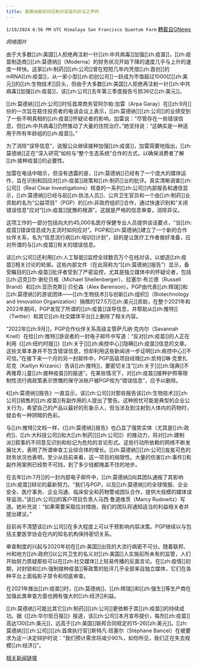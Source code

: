 ```yaml
---
title: 莫德纳是如何压制对疫苗的异议之声的
---
```

`1/19/2024 6:56 PM UTC Himalaya San Francisco Quantum Farm` [轉載自GNews](https://gnews.org/articles/2236386)

*网络图片*


由于大多数[[zh:美国]]人拒绝再注射一针[[zh:中共病毒]]加强[[zh:疫苗]]，[[zh:疫苗制造商]][[zh:莫德纳]]（Moderna）的财务状况开始下降的速度几乎与上升的速度一样快。这家[[zh:制药]][[zh:公司]]曾在短短几年内凭借[[zh:首创]]的mRNA[[zh:疫苗]]，从一家小型[[zh:初创公司]]一跃成为市值超过1000亿[[zh:美元]]的[[zh:生物技术]]巨头，但由于大多数[[zh:美国]]人拒绝再注射一针[[zh:中共病毒]]加强[[zh:疫苗]]，该[[zh:公司]]去年第三季度报告亏损36亿[[zh:美元]]。

[[zh:莫德纳]][[zh:公司]]时任首席商务官阿尔帕·加雷（Arpa Garay）在[[zh:9月]]份的一次旨在稳住投资者的电话会议上表示，[[zh:莫德纳]][[zh:公司]]的业绩受到了一些不明真相的[[zh:疫苗]]怀疑论者的影响。加雷说：“尽管存在一些错误信息，但[[zh:中共病毒]]仍然推动了大量的住院治疗。”她坚持说：“这确实是一种适用于所有年龄组的[[zh:疫苗]]。”

为了消除“误导信息”，说服公众继续接种加强[[zh:疫苗]]，加雷简要地指出，[[zh:莫德纳]]正在“深入研究”如何与“整个生态系统”合作的方式，以确保消费者了解[[zh:接种疫苗]]的必要性。

加雷在电话中暗示，但没有透露的是，[[zh:莫德纳]]已经有了一个庞大的媒体运作，旨在识别和回应对[[zh:疫苗]]政策和[[zh:制药]]业的批评。真实清晰调查[[zh:公司]]（Real Clear Investigations）核查的一系列[[zh:公司]]内部报告和通信显示，[[zh:莫德纳]]已经与前[[zh:执法人员]]、公共卫生官员和一个由[[zh:制药]]业资助的名为“公益项目”（PGP）的[[zh:非政府组织]]合作，通过快速识别和“关闭错误信息”应对“[[zh:疫苗]]犹豫的根源”。这就是严格的信息审查，消除异议。

这项工作的一部分包括向大约45,000名医疗保健专业人员提供谈话要点，“当[[zh:疫苗]]错误信息成为主流时如何应对”。PGP和[[zh:莫德纳]]建立了一个新的合作伙伴关系，名为“信息流行病[[zh:培训]]计划”，目的是让医疗工作者做好准备，应对所谓的与[[zh:疫苗]]有关的错误信息。

该[[zh:公司]]还利用[[zh:人工智能]]监控全球数百万个在线对话，以塑造[[zh:疫苗]]相关讨论的轮廓。这些内部文件（在此简称为“[[zh:莫德纳]]报告”）显示，备受瞩目的[[zh:疫苗]]批评者受到了严密监控，尤其是独立媒体中的怀疑论者，包括[[zh:迈克]]尔·谢伦贝格（Michael Shellenberger）、拉塞尔·布兰德（Russell Brand）和[[zh:亚历克斯]]·贝伦森（Alex Berenson）。PGP由代表[[zh:辉瑞]]和[[zh:莫德纳]]的游说团体——[[zh:生物技术]]与创新[[zh:组织]]（Biotechnology and Innovation Organization）捐赠的127.5万[[zh:美元]]资助，在整个2021年和2022年期间，PGP发现了所谓的[[zh:疫苗]]误导信息，并帮助从[[zh:推特]]（Twitter）和其它[[zh:社交媒体平台]]上删除了相关内容。

“2022年[[zh:9月]]，PGP合作伙伴关系高级主管萨凡纳·克内尔（Savannah Knell）在给[[zh:推特]]游说者的一封电子邮件中写道：“反对[[zh:疫苗]]的人正在利用《[[zh:纽约时报]]》[[zh:关于]][[zh:疾控中心]]隐瞒[[zh:疫苗]]信息的文章。这些文章本身并不包含错误信息，但却利用这些新闻进一步证明[[zh:疾控中心]]不可信。”在接下来一个月的另一封邮件中，PGP高级项目经理[[zh:凯特]]琳·克里扎尼克（Kaitlyn Krizanic）告诉[[zh:推特]]，要密切关注“[[zh:关于]][[zh:瑞典]]不再推荐儿童[[zh:接种疫苗]]的报道”。在某些情况下，对[[zh:疫苗]]接种护照等限制性流行病政策表示愤慨的保守派账户被PGP视为“错误信息”，应予以删除。

《[[zh:莫德纳]]报告》一直显示，该[[zh:公司]]对那些报告该[[zh:生物技术]][[zh:公司]]销售的[[zh:疫苗]]有副作用的人提出了警告。这种担忧可能是典型的企业公关行为，希望自己的产品以最好的形象示人，但当涉及到注射到人体内的药物时，就会有一种阴暗的色彩。

与[[zh:推特]]文档一样，《[[zh:莫德纳]]报告》也凸显了强势实体（尤其是[[zh:政府]]、[[zh:大科技公司]]和大[[zh:制药]][[zh:公司]]）的推动力，将对[[zh:建制派]]叙事的不同意见识别和标记为危险的言论形式。这些行动所依赖的网络不断发展壮大，表明了所谓审查工业综合体的增长。[[zh:莫德纳]][[zh:公司]]岌岌可危的财务状况也表明，至少从目前来看，这一项目的局限性。大量的伤害[[zh:事件]]和副作用案例已经势不可挡，到了多少钱都掩盖不住的地步。

在去年[[zh:7月]]的一封内部电子邮件中，[[zh:莫德纳]]向其团队通报了其影响[[zh:疫苗]]辩论的最新努力。“我们与PGP，以及[[zh:莫德纳]]的全球情报、企业安全、医疗事务、企业沟通、临床安全和药物警戒团队合作，提供大规模的媒体误导监测，”该[[zh:公司]]的客户项目负责人马西·鲁道维茨（Marcy Rudowitz）写道。她补充说：“如果需要采取应对措施，我们的团队将通知适当的利益相关者并提出建议。”

目前尚不清楚该[[zh:公司]]在多大程度上可以干预影响内容决策。PGP继续以与包括主要医学协会在内的知名机构保持密切关系。

审查制度的兴起与2020年初在[[zh:美国]]出现的大流行病密不可分。随着联邦、州和地方[[zh:政府]]以公共卫生的名义对[[zh:美国]]人实施前所未有的监管，人们开始努力质疑那些可以在[[zh:社交媒体]]上轻易传播的反面言论。在[[zh:疫情]]初期，对封锁和[[zh:强制接种疫苗]]等政策的批评几乎全部来自独立媒体，它们在各种平台上面临影子禁令和彻底审查。

在2021年推出[[zh:疫苗]]时，[[zh:莫德纳]]、[[zh:辉瑞]]和[[zh:强生]]等生产商在加强此类审查方面也拥有强大的[[zh:经济]]利益。

[[zh:莫德纳]]可能比其它[[zh:制药]][[zh:公司]]更依赖于其[[zh:疫苗]]的持续成功。据《[[zh:华尔街日报]]》报道，该[[zh:公司]]本月宣布提价，每剂[[zh:疫苗]]高达130[[zh:美元]]，远高于[[zh:美国]]联邦合同规定的15-26[[zh:美元]]。[[zh:莫德纳]][[zh:公司]][[zh:首席执行官]]斯特凡·班塞尔（Stéphane Bancel）在被要求为这一决定辩护时说：“我们预计需求将减少90%，如你所见，我们正在失去规模[[zh:经济]]”。

[相关新闻链接](https://www.gulf-insider.com/how-moderna-came-up-with-a-vaccine-against-vaccine-dissent-lee-fang/)

